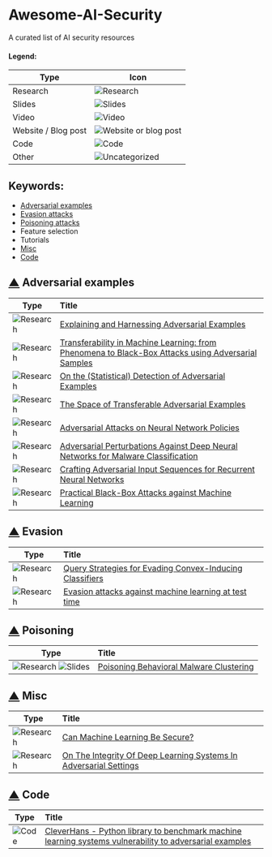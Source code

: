 # Awesome-AI-Security
A curated list of AI security resources
    
[research]: https://cdn4.iconfinder.com/data/icons/48-bubbles/48/12.File-32.png "Research"
[slides]: https://cdn3.iconfinder.com/data/icons/tango-icon-library/48/x-office-presentation-32.png "Slides"
[video]: https://cdn2.iconfinder.com/data/icons/snipicons/500/video-32.png "Video"
[web]: https://cdn3.iconfinder.com/data/icons/tango-icon-library/48/internet-web-browser-32.png "Website or blog post"
[code]: https://cdn2.iconfinder.com/data/icons/snipicons/500/application-code-32.png "Code"
[other]: https://cdn3.iconfinder.com/data/icons/tango-icon-library/48/emblem-symbolic-link-32.png "Uncategorized"

#### Legend:
|Type| Icon|
|---|---|
| Research  | ![][research]|
| Slides  | ![][slides] |
| Video | ![][video]  |
| Website / Blog post  | ![][web]  |
| Code  | ![][code]|
| Other  | ![][other]|

## Keywords:
- [Adversarial examples](#-adversarial-examples)
- [Evasion attacks](#-evasion)
- [Poisoning attacks](#-poisoning)
- Feature selection
- Tutorials
- [Misc](#-misc)
- [Code](#-code)

## [▲](#keywords) Adversarial examples
|Type|Title|
|---|:---|
|![][research]  | [Explaining and Harnessing Adversarial Examples](https://arxiv.org/abs/1412.6572)  |
| ![][research]  | [Transferability in Machine Learning: from Phenomena to Black-Box Attacks using Adversarial Samples](https://arxiv.org/abs/1605.07277)  |
|![][research] |[On the (Statistical) Detection of Adversarial Examples](https://arxiv.org/abs/1702.06280)|
|![][research] |[The Space of Transferable Adversarial Examples](https://arxiv.org/abs/1704.03453)|
|![][research] |[Adversarial Attacks on Neural Network Policies](http://rll.berkeley.edu/adversarial/)|
|![][research] |[Adversarial Perturbations Against Deep Neural Networks for Malware Classification](https://arxiv.org/abs/1606.04435)|
|![][research] |[Crafting Adversarial Input Sequences for Recurrent Neural Networks](https://arxiv.org/abs/1604.08275)|
|![][research]|[Practical Black-Box Attacks against Machine Learning](https://arxiv.org/abs/1602.02697)|

## [▲](#keywords) Evasion
|Type|Title|
|---|:---|
|![][research]|[Query Strategies for Evading Convex-Inducing Classifiers](https://people.eecs.berkeley.edu/~adj/publications/paper-files/1007-0484v1.pdf)|
|![][research]|[Evasion attacks against machine learning at test time](https://pralab.diee.unica.it/sites/default/files/Biggio13-ecml.pdf)|

## [▲](#keywords) Poisoning
|Type|Title|
|---|:---|
|![][research] ![][slides]|[Poisoning Behavioral Malware Clustering](http://pralab.diee.unica.it/en/node/1121)|

## [▲](#keywords) Misc
|Type|Title|
|---|:---|
|![][research] |[Can Machine Learning Be Secure?](https://people.eecs.berkeley.edu/~adj/publications/paper-files/asiaccs06.pdf)|
|![][research]|[On The Integrity Of Deep Learning Systems In Adversarial Settings](https://etda.libraries.psu.edu/catalog/28680)|
## [▲](#keywords) Code
|Type|Title|
|---|:---|
|![][code]|[CleverHans - Python library to benchmark machine learning systems vulnerability to adversarial examples](https://github.com/tensorflow/cleverhans)|
